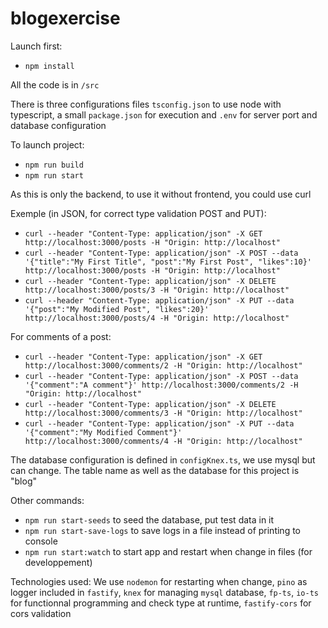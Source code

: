 # blogexercise

Launch first:
* `npm install`

All the code is in `/src`

There is three configurations files `tsconfig.json` to use node with typescript, a small `package.json` for execution and `.env` for server port and database configuration

To launch project:
  * `npm run build`
  * `npm run start`

As this is only the backend, to use it without frontend, you could use curl

Exemple (in JSON, for correct type validation POST and PUT):
  * `curl --header "Content-Type: application/json" -X GET http://localhost:3000/posts -H "Origin: http://localhost"`
  * `curl --header "Content-Type: application/json" -X POST --data '{"title":"My First Title", "post":"My First Post", "likes":10}' http://localhost:3000/posts -H "Origin: http://localhost"`
  * `curl --header "Content-Type: application/json" -X DELETE http://localhost:3000/posts/3 -H "Origin: http://localhost"`
  * `curl --header "Content-Type: application/json" -X PUT --data '{"post":"My Modified Post", "likes":20}' http://localhost:3000/posts/4 -H "Origin: http://localhost"`

For comments of a post:
  * `curl --header "Content-Type: application/json" -X GET http://localhost:3000/comments/2 -H "Origin: http://localhost"`
  * `curl --header "Content-Type: application/json" -X POST --data '{"comment":"A comment"}' http://localhost:3000/comments/2 -H "Origin: http://localhost"`
  * `curl --header "Content-Type: application/json" -X DELETE http://localhost:3000/comments/3 -H "Origin: http://localhost"`
  * `curl --header "Content-Type: application/json" -X PUT --data '{"comment":"My Modified Comment"}' http://localhost:3000/comments/4 -H "Origin: http://localhost"`

The database configuration is defined in `configKnex.ts`, we use mysql but can change.
The table name as well as the database for this project is "blog"

Other commands:
  * `npm run start-seeds` to seed the database, put test data in it
  * `npm run start-save-logs` to save logs in a file instead of printing to console
  * `npm run start:watch` to start app and restart when change in files (for developpement)

Technologies used: We use `nodemon` for restarting when change, `pino` as logger included in `fastify`, `knex` for managing `mysql` database, `fp-ts`, `io-ts` for functionnal programming and check type at runtime, `fastify-cors` for cors validation
